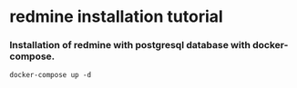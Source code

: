 # redmine installation tutorial
### Installation of redmine with postgresql database with docker-compose.
```
docker-compose up -d
```

